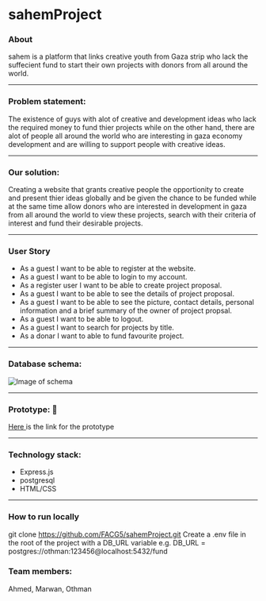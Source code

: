 # sahemProject


### About 
sahem is a platform that links creative youth from Gaza strip who lack the suffecient fund to start their own projects with donors from all around the world.

---

### Problem statement:
The existence of guys with alot of creative and development ideas who lack the required money to fund thier projects while on the other hand, there are alot of people all around the world who are interesting in gaza economy development and are willing to support people with creative ideas.

---

### Our solution:
Creating a website that grants creative people the opportionity to create and present thier ideas globally and be given the chance to be funded while at the same time allow donors who are interested in development in gaza from all around the world to view these projects, search with their criteria of interest and fund their desirable projects.

---

### User Story
* As a guest I want to be able to register at the website.
* As a guest I want to be able to login to my account.
* As a register user I want to be able to create project proposal.
* As a guest I want to be able to see the details of project proposal.
* As a guest I want to be able to see the picture, contact details, personal information and a brief summary of the owner of project propsal.
* As a guest I want to be able to logout.
* As a guest I want to search for projects by title.
* As a donar I want to able to fund favourite project.

---

### Database schema:
![Image of schema](https://files.gitter.im/gazaskygeeks/Fundraiser-Platform/dD57/schema.png)

---

### Prototype: :link:
[Here ](https://www.figma.com/file/e4MV6LOeJasqqeIAGOAPjWU1/Untitled?node-id=0%3A1) is the link for the prototype

---

### Technology stack:
- Express.js
- postgresql
- HTML/CSS

---

### How to run locally
git clone https://github.com/FACG5/sahemProject.git
Create a .env file in the root of the project with a DB_URL variable e.g. 
DB_URL = postgres://othman:123456@localhost:5432/fund

### Team members:
Ahmed, Marwan, Othman
